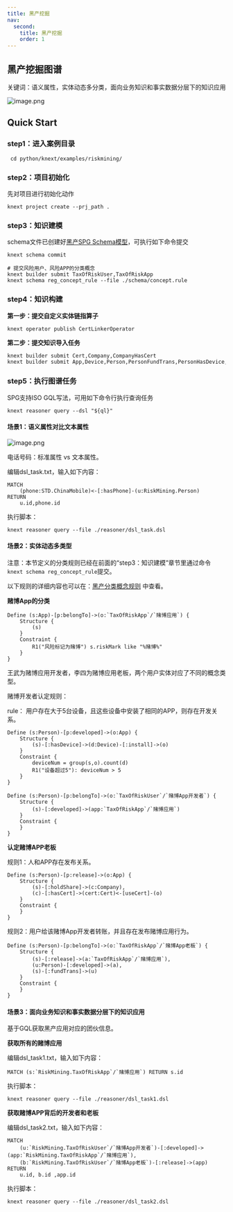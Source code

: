 ```yaml
---
title: 黑产挖掘
nav:
  second:
    title: 黑产挖掘
    order: 1
---
```


## 黑产挖掘图谱

关键词：语义属性，实体动态多分类，面向业务知识和事实数据分层下的知识应用

![image.png](https://mdn.alipayobjects.com/huamei_xgb3qj/afts/img/A*KGmMRJvQEdQAAAAAAAAAAAAADtmcAQ/original)

## Quick Start

### step1：进入案例目录

```shell
 cd python/knext/examples/riskmining/
```

### step2：项目初始化

先对项目进行初始化动作

```cypher
knext project create --prj_path .
```

### step3：知识建模

schema文件已创建好[黑产SPG Schema模型](https://github.com/OpenSPG/openspg/blob/master/python/knext/examples/riskmining/schema/riskmining.schema)，可执行如下命令提交

```shell
knext schema commit
```

```shell
# 提交风险用户、风险APP的分类概念
knext builder submit TaxOfRiskUser,TaxOfRiskApp
knext schema reg_concept_rule --file ./schema/concept.rule
```

### step4：知识构建

**第一步：提交自定义实体链指算子**

```shell
knext operator publish CertLinkerOperator
```

**第二步：提交知识导入任务**

```bash
knext builder submit Cert,Company,CompanyHasCert
knext builder submit App,Device,Person,PersonFundTrans,PersonHasDevice,PersonHoldShare
```

### step5：执行图谱任务

SPG支持ISO GQL写法，可用如下命令行执行查询任务

```cypher
knext reasoner query --dsl "${ql}"
```

#### 场景1：语义属性对比文本属性

![image.png](https://mdn.alipayobjects.com/huamei_xgb3qj/afts/img/A*uKcjRqTdy7cAAAAAAAAAAAAADtmcAQ/original)

电话号码：标准属性 vs 文本属性。

编辑dsl_task.txt，输入如下内容：

```
MATCH
    (phone:STD.ChinaMobile)<-[:hasPhone]-(u:RiskMining.Person)
RETURN
    u.id,phone.id
```

执行脚本：

```
knext reasoner query --file ./reasoner/dsl_task.dsl
```

#### 场景2：实体动态多类型

注意：本节定义的分类规则已经在前面的“step3：知识建模”章节里通过命令`knext schema reg_concept_rule`提交。

以下规则的详细内容也可以在：[黑产分类概念规则](https://github.com/OpenSPG/openspg/blob/master/python/knext/examples/riskmining/schema/concept.rule) 中查看。

**赌博App的分类**

```
Define (s:App)-[p:belongTo]->(o:`TaxOfRiskApp`/`赌博应用`) {
    Structure {
        (s)
    }
    Constraint {
        R1("风险标记为赌博") s.riskMark like "%赌博%"
    }
}
```

王武为赌博应用开发者，李四为赌博应用老板，两个用户实体对应了不同的概念类型。

赌博开发者认定规则：

rule： 用户存在大于5台设备，且这些设备中安装了相同的APP，则存在开发关系。

```
Define (s:Person)-[p:developed]->(o:App) {
    Structure {
        (s)-[:hasDevice]->(d:Device)-[:install]->(o)
    }
    Constraint {
        deviceNum = group(s,o).count(d)
        R1("设备超过5"): deviceNum > 5
    }
}
```

```
Define (s:Person)-[p:belongTo]->(o:`TaxOfRiskUser`/`赌博App开发者`) {
    Structure {
        (s)-[:developed]->(app:`TaxOfRiskApp`/`赌博应用`)
    }
    Constraint {
    }
}
```

**认定赌博APP老板**

规则1：人和APP存在发布关系。

```
Define (s:Person)-[p:release]->(o:App) {
    Structure {
        (s)-[:holdShare]->(c:Company),
        (c)-[:hasCert]->(cert:Cert)<-[useCert]-(o)
    }
    Constraint {
    }
}
```

规则2：用户给该赌博App开发者转账，并且存在发布赌博应用行为。

```
Define (s:Person)-[p:belongTo]->(o:`TaxOfRiskApp`/`赌博App老板`) {
    Structure {
        (s)-[:release]->(a:`TaxOfRiskApp`/`赌博应用`),
        (u:Person)-[:developed]->(a),
        (s)-[:fundTrans]->(u)
    }
    Constraint {
    }
}
```

#### 场景3：面向业务知识和事实数据分层下的知识应用

基于GQL获取黑产应用对应的团伙信息。

**获取所有的赌博应用**

编辑dsl_task1.txt，输入如下内容：

```
MATCH (s:`RiskMining.TaxOfRiskApp`/`赌博应用`) RETURN s.id
```

执行脚本：

```
knext reasoner query --file ./reasoner/dsl_task1.dsl
```

**获取赌博APP背后的开发者和老板**

编辑dsl_task2.txt，输入如下内容：

```
MATCH
    (u:`RiskMining.TaxOfRiskUser`/`赌博App开发者`)-[:developed]->(app:`RiskMining.TaxOfRiskApp`/`赌博应用`),
    (b:`RiskMining.TaxOfRiskUser`/`赌博App老板`)-[:release]->(app)
RETURN
    u.id, b.id ,app.id
```

执行脚本：

```
knext reasoner query --file ./reasoner/dsl_task2.dsl
```
